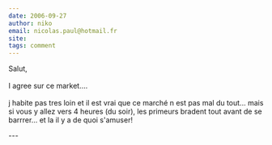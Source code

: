 ```yaml
---
date: 2006-09-27
author: niko
email: nicolas.paul@hotmail.fr
site: 
tags: comment
---
```


<p>Salut, <br />
<br />
I agree sur ce market....<br />
<br />
j habite pas tres loin et il est vrai que ce marché n est pas mal du tout... mais si vous y allez vers 4 heures (du soir), les primeurs bradent tout avant de se barrrer... et la il y a de quoi s'amuser!</p>
---